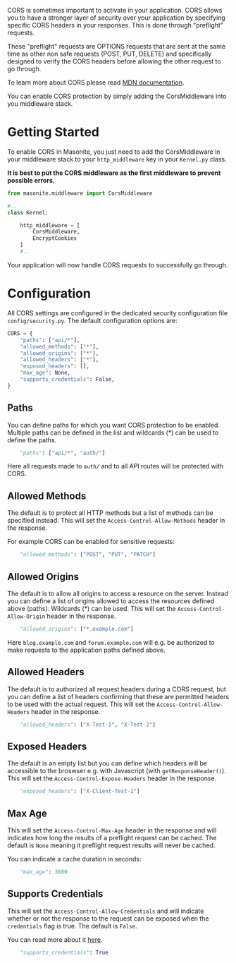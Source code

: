 CORS is sometimes important to activate in your application. CORS allows you to have a stronger layer of security over your application by specifying specific CORS headers in your responses. This is done through "preflight" requests.

These "preflight" requests are OPTIONS requests that are sent at the same time as other non safe requests (POST, PUT, DELETE) and specifically designed to verify the CORS headers before allowing the other request to go through.

To learn more about CORS please read [MDN documentation](https://developer.mozilla.org/en-US/docs/Web/HTTP/CORS).

You can enable CORS protection by simply adding the CorsMiddleware into you middleware stack.

# Getting Started

To enable CORS in Masonite, you just need to add the CorsMiddleware in your middleware stack to your `http_middleware` key in your `Kernel.py` class.

**It is best to put the CORS middleware as the first middleware to prevent possible errors.**

```python
from masonite.middleware import CorsMiddleware

#..
class Kernel:

    http_middleware = [
        CorsMiddleware,
        EncryptCookies
    ]
    #..
```

Your application will now handle CORS requests to successfully go through.

# Configuration

All CORS settings are configured in the dedicated security configuration file `config/security.py`. The default
configuration options are:

```python
CORS = {
    "paths": ["api/*"],
    "allowed_methods": ["*"],
    "allowed_origins": ["*"],
    "allowed_headers": ["*"],
    "exposed_headers": [],
    "max_age": None,
    "supports_credentials": False,
}
```

## Paths

You can define paths for which you want CORS protection to be enabled. Multiple paths can be defined
in the list and wildcards (*) can be used to define the paths.

```python
    "paths": ["api/*", "auth/"]
```

Here all requests made to `auth/` and to all API routes will be protected with CORS.

## Allowed Methods

The default is to protect all HTTP methods but a list of methods can be specified instead. This will set
the `Access-Control-Allow-Methods` header in the response.

For example CORS can be enabled for sensitive requests:

```python
    "allowed_methods": ["POST", "PUT", "PATCH"]
```

## Allowed Origins

The default is to allow all origins to access a resource on the server. Instead you can define a list of origins
allowed to access the resources defined above (paths). Wildcards (*) can be used. This will set the `Access-Control-Allow-Origin` header in the response.

```python
    "allowed_origins": ["*.example.com"]
```

Here `blog.example.com` and `forum.example.com` will e.g. be authorized to make requests to the application paths defined above.

## Allowed Headers

The default is to authorized all request headers during a CORS request, but you can define a list of headers confirming that these are permitted headers to be used with the actual request. This will set the `Access-Control-Allow-Headers` header in the response.

```python
    "allowed_headers": ["X-Test-1", "X-Test-2"]
```

## Exposed Headers

The default is an empty list but you can define which headers will be accessible to the broswser e.g. with Javascript (with `getResponseHeader()`). This will set the `Access-Control-Expose-Headers` header in the response.

```python
    "exposed_headers": ["X-Client-Test-1"]
```

## Max Age

This will set the `Access-Control-Max-Age` header in the response and will indicates how long the results of a preflight request can be cached. The default is `None` meaning it preflight request results will never be cached.

You can indicate a cache duration in seconds:

```python
    "max_age": 3600
```

## Supports Credentials

This will set the `Access-Control-Allow-Credentials` and will indicate whether or not the response to the request can be exposed when the `credentials` flag is true. The default is `False`.

You can read more about it [here](https://developer.mozilla.org/en-US/docs/Web/HTTP/CORS#access-control-allow-credentials).

```python
    "supports_credentials": True
```
